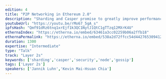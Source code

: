 ```yaml
---
edition: 4
title: "P2P Networking in Ethereum 2.0"
description: "Sharding and Casper promise to greatly improve performance, sustainability, and security of the Ethereum blockchain. Alongside a novel and much-discussed consensus protocol, they also entail fundamental changes to the requirements and constraints imposed on the peer-to-peer (p2p) networking layer. In this talk we report on ongoing research as well as the current implementation state of the latter. We begin by defining key qualitative and quantative properties the network should have. Then we discuss several options for both node discovery and gossip protocols, comparing their performance on the basis of simulationresults. Finally, we give an update on the current state and future developments of protocol implementations."
youtubeUrl: "https://youtu.be/rMo67_5gA_s"
ipfsHash: "Qmf91dRz6tnq1xrEjf1k3QC1NytJ1QtC1gTTzq12MXrK4U"
ethernaIndex: "https://etherna.io/embed/63461a3cc02259b06a2ffb18"
ethernaPermalink: "https://etherna.io/embed/538a2d72ffcc54d44276530941274699e9cfaf95777797f7e49e2f03818f5968"
duration: 1300
expertise: "Intermediate"
type: "Talk"
track: "Layer 2s"
keywords: ['sharding','casper','security','node','gossip']
tags: ['Layer 2s']
speakers: ['Jannik Luhn','Kevin Mai-Hsuan Chia']
---
```

